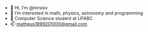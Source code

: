 - 👋 Hi, I’m @mrsixx
- 👀 I’m interested in math, physics, astronomy and programming
- 🌱 Computer Science student at UFABC
- 📫 matheus1999201000@gmail.com

<!---
mrsixx/mrsixx is a ✨ special ✨ repository because its `README.md` (this file) appears on your GitHub profile.
You can click the Preview link to take a look at your changes.
--->
